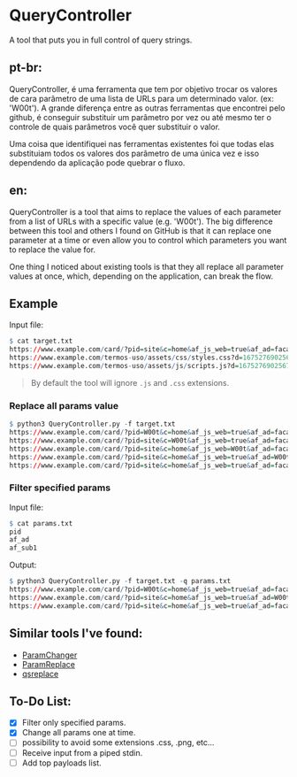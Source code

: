 # QueryController
A tool that puts you in full control of query strings.

## **pt-br:**
QueryController, é uma ferramenta que tem por objetivo
trocar os valores de cara parâmetro de uma lista de URLs para um determinado valor. (ex: 'W00t').
A grande diferença entre as outras ferramentas que encontrei pelo github, é conseguir substituir
um parâmetro por vez ou até mesmo ter o controle de quais parâmetros você quer substituir o valor.

Uma coisa que identifiquei nas ferramentas existentes foi que todas elas substituiam todos os valores
dos parâmetro de uma única vez e isso dependendo da aplicação pode quebrar o fluxo.

## **en:**
QueryController is a tool that aims to replace the values of each parameter from a list of URLs with a specific value (e.g. 'W00t').
The big difference between this tool and others I found on GitHub is that it can replace one parameter at a time or 
even allow you to control which parameters you want to replace the value for.

One thing I noticed about existing tools is that they all replace all parameter values at once, 
which, depending on the application, can break the flow.

## Example
Input file:
```r
$ cat target.txt
https://www.example.com/card/?pid=site&c=home&af_js_web=true&af_ad=faca-parte&af_sub1=site
https://www.example.com/termos-uso/assets/css/styles.css?d=1675276902567
https://www.example.com/termos-uso/assets/js/scripts.js?d=1675276902567
```
>By default the tool will ignore `.js` and `.css` extensions.

### Replace all params value
```r
$ python3 QueryController.py -f target.txt
https://www.example.com/card/?pid=W00t&c=home&af_js_web=true&af_ad=faca-parte&af_sub1=site
https://www.example.com/card/?pid=site&c=W00t&af_js_web=true&af_ad=faca-parte&af_sub1=site
https://www.example.com/card/?pid=site&c=home&af_js_web=W00t&af_ad=faca-parte&af_sub1=site
https://www.example.com/card/?pid=site&c=home&af_js_web=true&af_ad=W00t&af_sub1=site
https://www.example.com/card/?pid=site&c=home&af_js_web=true&af_ad=faca-parte&af_sub1=W00t
```
### Filter specified params
Input file:
```r
$ cat params.txt
pid
af_ad
af_sub1
```
Output:
```r
$ python3 QueryController.py -f target.txt -q params.txt
https://www.example.com/card/?pid=W00t&c=home&af_js_web=true&af_ad=faca-parte&af_sub1=site
https://www.example.com/card/?pid=site&c=home&af_js_web=true&af_ad=W00t&af_sub1=site
https://www.example.com/card/?pid=site&c=home&af_js_web=true&af_ad=faca-parte&af_sub1=W00t
```


## Similar tools I've found:

* [ParamChanger](https://github.com/mathis2001/ParamChanger)
* [ParamReplace](https://github.com/Phoenix1112/ParamReplace)
* [qsreplace](https://github.com/tomnomnom/qsreplace)

## To-Do List:
- [x] Filter only specified params.
- [x] Change all params one at time.
- [ ] possibility to avoid some extensions .css, .png, etc...
- [ ] Receive input from a piped stdin.
- [ ] Add top payloads list.
